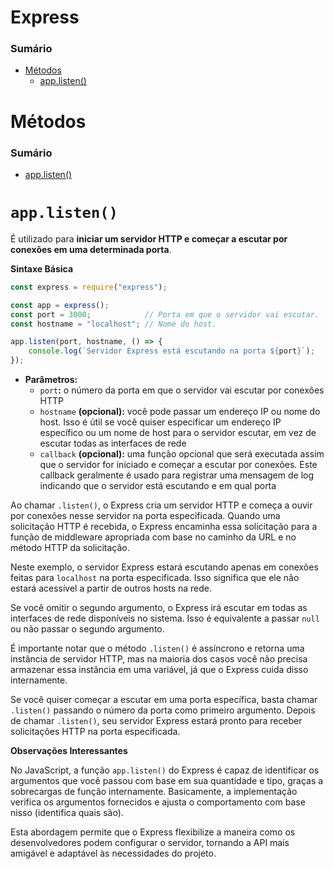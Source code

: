 # <a id="express"></a>Express

### Sumário

- [Métodos](#metodos)
    + [app.listen()](#metodos-app-listen)

# <a id="metodos"></a>Métodos

### Sumário

- [app.listen()](#metodos-app-listen)

# <a id="metodos-app-listen"></a>`app.listen()`

É utilizado para **iniciar um servidor HTTP e começar a escutar por conexões em uma determinada porta**.

**Sintaxe Básica**

```JavaScript
const express = require("express");

const app = express();
const port = 3000;            // Porta em que o servidor vai escutar.
const hostname = "localhost"; // Nome do host.

app.listen(port, hostname, () => {
    console.log(`Servidor Express está escutando na porta ${port}`);
});
```

- **Parâmetros:**
    + `port`**:** o número da porta em que o servidor vai escutar por conexões HTTP
    + `hostname` **(opcional):** você pode passar um endereço IP ou nome do host. Isso é útil se você quiser especificar um endereço IP específico ou um nome de host para o servidor escutar, em vez de escutar todas as interfaces de rede
    + `callback` **(opcional):** uma função opcional que será executada assim que o servidor for iniciado e começar a escutar por conexões. Este callback geralmente é usado para registrar uma mensagem de log indicando que o servidor está escutando e em qual porta

Ao chamar `.listen()`, o Express cria um servidor HTTP e começa a ouvir por conexões nesse servidor na porta especificada. Quando uma solicitação HTTP é recebida, o Express encaminha essa solicitação para a função de middleware apropriada com base no caminho da URL e no método HTTP da solicitação.

Neste exemplo, o servidor Express estará escutando apenas em conexões feitas para `localhost` na porta especificada. Isso significa que ele não estará acessível a partir de outros hosts na rede.

Se você omitir o segundo argumento, o Express irá escutar em todas as interfaces de rede disponíveis no sistema. Isso é equivalente a passar `null` ou não passar o segundo argumento.

É importante notar que o método `.listen()` é assíncrono e retorna uma instância de servidor HTTP, mas na maioria dos casos você não precisa armazenar essa instância em uma variável, já que o Express cuida disso internamente.

Se você quiser começar a escutar em uma porta específica, basta chamar `.listen()` passando o número da porta como primeiro argumento. Depois de chamar `.listen()`, seu servidor Express estará pronto para receber solicitações HTTP na porta especificada.

**Observações Interessantes**

No JavaScript, a função `app.listen()` do Express é capaz de identificar os argumentos que você passou com base em sua quantidade e tipo, graças a sobrecargas de função internamente. Basicamente, a implementação verifica os argumentos fornecidos e ajusta o comportamento com base nisso (identifica quais são).

Esta abordagem permite que o Express flexibilize a maneira como os desenvolvedores podem configurar o servidor, tornando a API mais amigável e adaptável às necessidades do projeto.